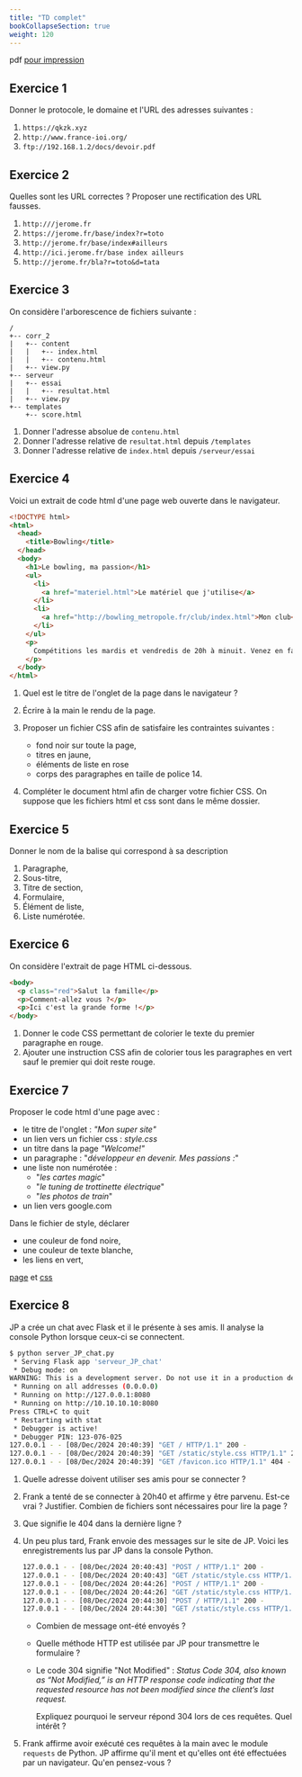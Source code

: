 ```yaml
---
title: "TD complet"
bookCollapseSection: true
weight: 120
---
```


pdf [pour impression](./TD_IHM.pdf)

## Exercice 1

Donner le protocole, le domaine et l'URL des adresses suivantes :

1. `https://qkzk.xyz`
2. `http://www.france-ioi.org/`
3. `ftp://192.168.1.2/docs/devoir.pdf`

## Exercice 2

Quelles sont les URL correctes ? Proposer une rectification des URL fausses.

1. `http:///jerome.fr`
2. `https://jerome.fr/base/index?r=toto`
3. `http://jerome.fr/base/index#ailleurs`
4. `http://ici.jerome.fr/base index ailleurs`
5. `http://jerome.fr/bla?r=toto&d=tata`

## Exercice 3

On considère l'arborescence de fichiers suivante :

```
/
+-- corr_2
|   +-- content
|   |   +-- index.html
|   |   +-- contenu.html
|   +-- view.py
+-- serveur
|   +-- essai
|   |   +-- resultat.html
|   +-- view.py
+-- templates
    +-- score.html

```

1. Donner l'adresse absolue de `contenu.html`
2. Donner l'adresse relative de `resultat.html` depuis `/templates`
3. Donner l'adresse relative de `index.html` depuis `/serveur/essai`

## Exercice 4

Voici un extrait de code html d'une page web ouverte dans le navigateur.

```html
<!DOCTYPE html>
<html>
  <head>
    <title>Bowling</title>
  </head>
  <body>
    <h1>Le bowling, ma passion</h1>
    <ul>
      <li>
        <a href="materiel.html">Le matériel que j'utilise</a>
      </li>
      <li>
        <a href="http://bowling_metropole.fr/club/index.html">Mon club</a>
      </li>
    </ul>
    <p>
      Compétitions les mardis et vendredis de 20h à minuit. Venez en famille.
    </p>
  </body>
</html>
```

1. Quel est le titre de l'onglet de la page dans le navigateur ?
2. Écrire à la main le rendu de la page.
3. Proposer un fichier CSS afin de satisfaire les contraintes suivantes :

   - fond noir sur toute la page,
   - titres en jaune,
   - éléments de liste en rose
   - corps des paragraphes en taille de police 14.

4. Compléter le document html afin de charger votre fichier CSS. On suppose
   que les fichiers html et css sont dans le même dossier.

## Exercice 5

Donner le nom de la balise qui correspond à sa description

1. Paragraphe,
2. Sous-titre,
3. Titre de section,
4. Formulaire,
5. Élément de liste,
6. Liste numérotée.

## Exercice 6

On considère l'extrait de page HTML ci-dessous.

```html
<body>
  <p class="red">Salut la famille</p>
  <p>Comment-allez vous ?</p>
  <p>Ici c'est la grande forme !</p>
</body>
```

1. Donner le code CSS permettant de colorier le texte du premier paragraphe en rouge.
2. Ajouter une instruction CSS afin de colorier tous les paragraphes en vert sauf le
   premier qui doit reste rouge.

## Exercice 7

Proposer le code html d'une page avec :

- le titre de l'onglet : _"Mon super site"_
- un lien vers un fichier css : _style.css_
- un titre dans la page _"Welcome!"_
- un paragraphe : "_développeur en devenir. Mes passions :_"
- une liste non numérotée :
  - "_les cartes magic_"
  - "_le tuning de trottinette électrique_"
  - "_les photos de train_"
- un lien vers google.com

Dans le fichier de style, déclarer

- une couleur de fond noire,
- une couleur de texte blanche,
- les liens en vert,

[page](./page.html_) et [css](./style.css)

## Exercice 8

JP a crée un chat avec Flask et il le présente à ses amis. Il analyse la console Python lorsque ceux-ci se connectent.

```sh
$ python server_JP_chat.py                                                                                                                                                           (master|✚1…1⚑2)
 * Serving Flask app 'serveur_JP_chat'
 * Debug mode: on
WARNING: This is a development server. Do not use it in a production deployment. Use a production WSGI server instead.
 * Running on all addresses (0.0.0.0)
 * Running on http://127.0.0.1:8080
 * Running on http://10.10.10.10:8080
Press CTRL+C to quit
 * Restarting with stat
 * Debugger is active!
 * Debugger PIN: 123-076-025
127.0.0.1 - - [08/Dec/2024 20:40:39] "GET / HTTP/1.1" 200 -
127.0.0.1 - - [08/Dec/2024 20:40:39] "GET /static/style.css HTTP/1.1" 200 -
127.0.0.1 - - [08/Dec/2024 20:40:39] "GET /favicon.ico HTTP/1.1" 404 -
```

1. Quelle adresse doivent utiliser ses amis pour se connecter ?
2. Frank a tenté de se connecter à 20h40 et affirme y être parvenu. Est-ce vrai ? Justifier. Combien de fichiers sont nécessaires pour lire la page ?
3. Que signifie le 404 dans la dernière ligne ?
4. Un peu plus tard, Frank envoie des messages sur le site de JP. Voici les enregistrements lus par JP dans la console Python.

   ```sh
   127.0.0.1 - - [08/Dec/2024 20:40:43] "POST / HTTP/1.1" 200 -
   127.0.0.1 - - [08/Dec/2024 20:40:43] "GET /static/style.css HTTP/1.1" 304 -
   127.0.0.1 - - [08/Dec/2024 20:44:26] "POST / HTTP/1.1" 200 -
   127.0.0.1 - - [08/Dec/2024 20:44:26] "GET /static/style.css HTTP/1.1" 304 -
   127.0.0.1 - - [08/Dec/2024 20:44:30] "POST / HTTP/1.1" 200 -
   127.0.0.1 - - [08/Dec/2024 20:44:30] "GET /static/style.css HTTP/1.1" 304 -
   ```

   - Combien de message ont-été envoyés ?
   - Quelle méthode HTTP est utilisée par JP pour transmettre le formulaire ?
   - Le code 304 signifie "Not Modified" : _Status Code 304, also known as “Not Modified,” is an HTTP response code indicating that the requested resource has not been modified since the client’s last request._

     Expliquez pourquoi le serveur répond 304 lors de ces requêtes. Quel intérêt ?

5. Frank affirme avoir exécuté ces requêtes à la main avec le module `requests` de Python. JP affirme qu'il ment et qu'elles ont été effectuées par un navigateur. Qu'en pensez-vous ?

